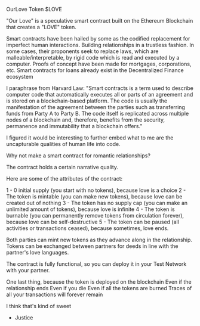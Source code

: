 OurLove Token $LOVE

"Our Love" is a speculative smart contract built on the Ethereum Blockchain that creates a "LOVE" token.

Smart contracts have been hailed by some as the codified replacement for imperfect human interactions. 
Building relationships in a trustless fashion.
In some cases, their proponents seek to replace laws, which are malleable/interpretable, by rigid code which is read and executed by a computer.
Proofs of concept have been made for mortgages, corporations, etc.
Smart contracts for loans already exist in the Decentralized Finance ecosystem

I paraphrase from Harvard Law:
"Smart contracts is a term used to describe computer code that automatically executes all or parts of an agreement and is stored on a blockchain-based platform. 
The code is usually the manifestation of the agreement between the parties such as transferring funds from Party A to Party B. 
The code itself is replicated across multiple nodes of a blockchain and, therefore, benefits from the security, permanence and immutability that a blockchain offers."

I figured it would be interesting to further embed what to me are the uncapturable qualities of human life into code.

Why not make a smart contract for romantic relationships?

The contract holds a certain narrative quality. 

Here are some of the attributes of the contract:

1 - 0 initial supply (you start with no tokens), because love is a choice
2 - The token is mintable (you can make new tokens), because love can be created out of nothing
3 - The token has no supply cap (you can make an unlimited amount of tokens), because love is infinite
4 - The token is burnable (you can permanently remove tokens from circulation forever), because love can be self-destructive
5 - The token can be paused (all activities or transactions ceased), because sometimes, love ends.

Both parties can mint new tokens as they advance along in the relationship.
Tokens can be exchanged between partners for deeds in line with the partner's love languages.

The contract is fully functional, so you can deploy it in your Test Network with your partner. 

One last thing, because the token is deployed on the blockchain
Even if the relationship ends
Even if you die
Even if all the tokens are burned
Traces of all your transactions will forever remain

I think that's kind of sweet

- Justice
